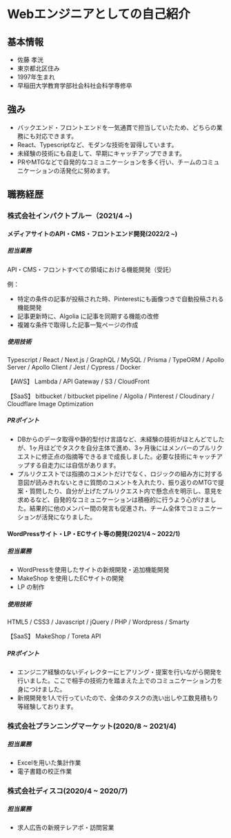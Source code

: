 # Webエンジニアとしての自己紹介

## 基本情報
- 佐藤 孝洸
- 東京都北区住み
- 1997年生まれ
- 早稲田大学教育学部社会科社会科学専修卒

## 強み
- バックエンド・フロントエンドを一気通貫で担当していたため、どちらの業務にも対応できます。
- React、Typescriptなど、モダンな技術を習得しています。
- 未経験の技術にも自走して、早期にキャッチアップできます。
- PRやMTGなどで自発的なコミュニケーションを多く行い、チームのコミュニケーションの活発化に努めます。

## 職務経歴

### 株式会社インパクトブルー（2021/4 ~)

#### メディアサイトのAPI・CMS・フロントエンド開発(2022/2 ~)
##### 担当業務
API・CMS・フロントすべての領域における機能開発（受託）

例：
- 特定の条件の記事が投稿された時、Pinterestにも画像つきで自動投稿される機能開発
- 記事更新時に、Algolia に記事を同期する機能の改修
- 複雑な条件で取得した記事一覧ページの作成

##### 使用技術
Typescript / React / Next.js / GraphQL / MySQL / Prisma / TypeORM / Apollo Server / Apollo Client / Jest / Cypress / Docker

【AWS】
Lambda / API Gateway / S3 / CloudFront

【SaaS】
bitbucket / bitbucket pipeline / Algolia / Pinterest / Cloudinary / Cloudflare Image Optimization

##### PRポイント
- DBからのデータ取得や静的型付け言語など、未経験の技術がほとんどでしたが、1ヶ月ほどでタスクを自分主体で進め、3ヶ月後にはメンバーのプルリクエストに修正点の指摘等できるまで成長しました。必要な技術にキャッチアップする自走力には自信があります。
- プルリクエストでは指摘のコメントだけでなく、ロジックの組み方に対する意図が読みきれないときに質問のコメントを入れたり、振り返りのMTGで提案・質問したり、自分が上げたプルリクエスト内で懸念点を明示し、意見を求めるなど、自発的なコミュニケーションは積極的に行うよう心がけました。結果的に他のメンバー間の発言も促進され、チーム全体でコミュニケーションが活発になりました。

#### WordPressサイト・LP・ECサイト等の開発(2021/4 ~ 2022/1)
##### 担当業務
- WordPressを使用したサイトの新規開発・追加機能開発
- MakeShop を使用したECサイトの開発
- LP の制作

 ##### 使用技術
 HTML5 / CSS3 / Javascript / jQuery / PHP / Wordpress / Smarty

 【SaaS】
 MakeShop / Toreta API

##### PRポイント
- エンジニア経験のないディレクターにヒアリング・提案を行いながら開発を行いました。ここで相手の技術力を踏まえた上でのコミュニケーション力を身につけました。
- 新規開発を1人で行っていたので、全体のタスクの洗い出しや工数見積もり等経験しております。

### 株式会社プランニングマーケット(2020/8 ~ 2021/4)
##### 担当業務
- Excelを用いた集計作業
- 電子書籍の校正作業

### 株式会社ディスコ(2020/4 ~ 2020/7)
##### 担当業務
- 求人広告の新規テレアポ・訪問営業